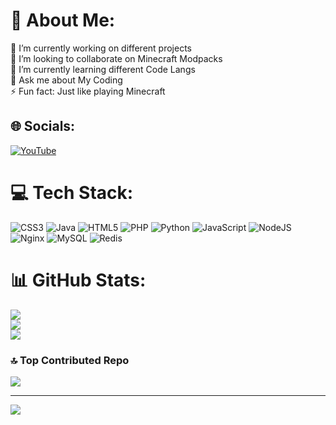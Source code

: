 # 💫 About Me:

🔭 I’m currently working on different projects<br>👯 I’m looking to collaborate on Minecraft Modpacks<br>🌱 I’m currently learning different Code Langs<br>💬 Ask me about My Coding<br>⚡ Fun fact: Just like playing Minecraft

## 🌐 Socials:

[![YouTube](https://img.shields.io/badge/YouTube-%23FF0000.svg?logo=YouTube&logoColor=white)](https://youtube.com/@DeadpanDev)

# 💻 Tech Stack:

![CSS3](https://img.shields.io/badge/css3-%231572B6.svg?style=for-the-badge&logo=css3&logoColor=white) ![Java](https://img.shields.io/badge/java-%23ED8B00.svg?style=for-the-badge&logo=java&logoColor=white) ![HTML5](https://img.shields.io/badge/html5-%23E34F26.svg?style=for-the-badge&logo=html5&logoColor=white) ![PHP](https://img.shields.io/badge/php-%23777BB4.svg?style=for-the-badge&logo=php&logoColor=white) ![Python](https://img.shields.io/badge/python-3670A0?style=for-the-badge&logo=python&logoColor=ffdd54) ![JavaScript](https://img.shields.io/badge/javascript-%23323330.svg?style=for-the-badge&logo=javascript&logoColor=%23F7DF1E) ![NodeJS](https://img.shields.io/badge/node.js-6DA55F?style=for-the-badge&logo=node.js&logoColor=white) ![Nginx](https://img.shields.io/badge/nginx-%23009639.svg?style=for-the-badge&logo=nginx&logoColor=white) ![MySQL](https://img.shields.io/badge/mysql-%2300f.svg?style=for-the-badge&logo=mysql&logoColor=white) ![Redis](https://img.shields.io/badge/redis-%23DD0031.svg?style=for-the-badge&logo=redis&logoColor=white)

# 📊 GitHub Stats:

![](https://github-readme-stats.vercel.app/api?username=DeadpanDev&theme=tokyonight&hide_border=false&include_all_commits=false&count_private=false)<br/>
![](https://github-readme-streak-stats.herokuapp.com/?user=DeadpanDev&theme=tokyonight&hide_border=false)<br/>
![](https://github-readme-stats.vercel.app/api/top-langs/?username=DeadpanDev&theme=tokyonight&hide_border=false&include_all_commits=false&count_private=false&layout=compact)

### 🔝 Top Contributed Repo

![](https://github-contributor-stats.vercel.app/api?username=DeadpanDev&limit=5&theme=onedark&combine_all_yearly_contributions=true)

---

[![](https://visitcount.itsvg.in/api?id=DeadpanDev&icon=0&color=0)](https://visitcount.itsvg.in)

<!-- Proudly created with GPRM ( https://gprm.itsvg.in ) -->
